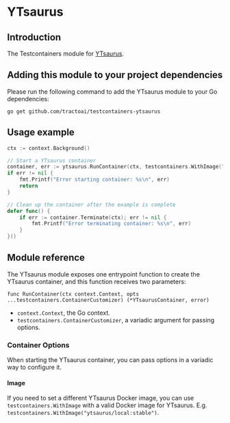 # YTsaurus

## Introduction

The Testcontainers module for [YTsaurus](https://ytsaurus.tech/).

## Adding this module to your project dependencies

Please run the following command to add the YTsaurus module to your Go dependencies:

```
go get github.com/tractoai/testcontainers-ytsaurus
```

## Usage example

```go
ctx := context.Background()

// Start a YTsaurus container
container, err := ytsaurus.RunContainer(ctx, testcontainers.WithImage("ytsaurus/local:stable"))
if err != nil {
    fmt.Printf("Error starting container: %s\n", err)
    return
}

// Clean up the container after the example is complete
defer func() {
    if err := container.Terminate(ctx); err != nil {
        fmt.Printf("Error terminating container: %s\n", err)
    }
}()
```

## Module reference

The YTsaurus module exposes one entrypoint function to create the YTsaurus container, and this function receives two parameters:

```golang
func RunContainer(ctx context.Context, opts ...testcontainers.ContainerCustomizer) (*YTsaurusContainer, error)
```

- `context.Context`, the Go context.
- `testcontainers.ContainerCustomizer`, a variadic argument for passing options.

### Container Options

When starting the YTsaurus container, you can pass options in a variadic way to configure it.

#### Image

If you need to set a different YTsaurus Docker image, you can use `testcontainers.WithImage` with a valid Docker image
for YTsaurus. E.g. `testcontainers.WithImage("ytsaurus/local:stable")`.

